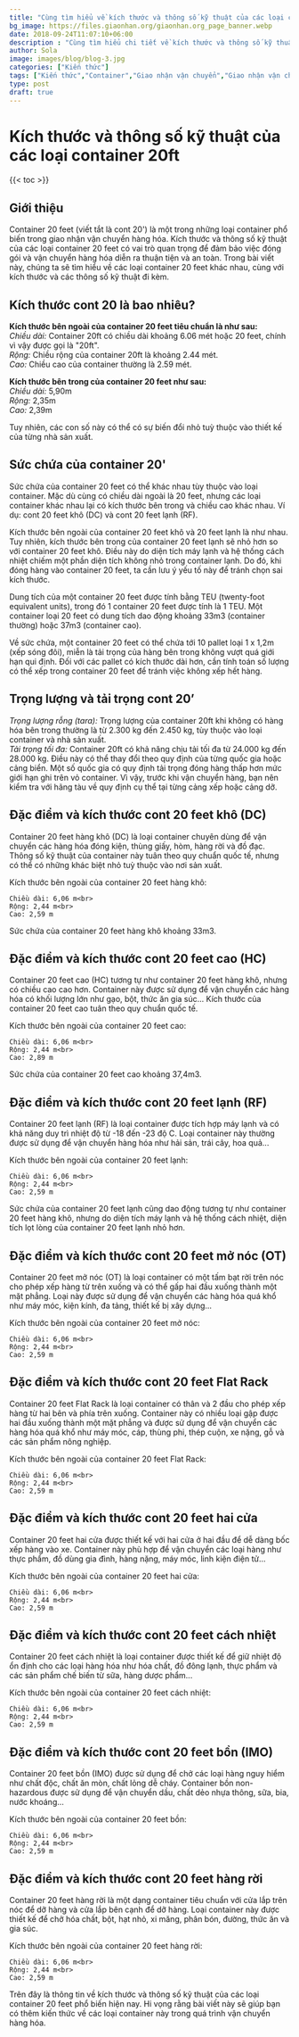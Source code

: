 ```yaml
---
title: "Cùng tìm hiểu về kích thước và thông số kỹ thuật của các loại container 20ft (Mới cập nhật)"
bg_image: https://files.giaonhan.org/giaonhan.org_page_banner.webp
date: 2018-09-24T11:07:10+06:00
description : "Cùng tìm hiểu chi tiết về kích thước và thông số kỹ thuật của các loại container 20ft để chọn loại container phù hợp theo nhu cầu"
author: Sola
image: images/blog/blog-3.jpg
categories: ["Kiến thức"]
tags: ["Kiến thức","Container","Giao nhận vận chuyển","Giao nhận vận chuyển đường biển","Giao nhận vận chuyển đường bộ","Giao nhận vận chuyển đường sắt"]
type: post
draft: true
---
```


# Kích thước và thông số kỹ thuật của các loại container 20ft

{{< toc >}}

## Giới thiệu

Container 20 feet (viết tắt là cont 20') là một trong những loại container phổ biến trong giao nhận vận chuyển hàng hóa. Kích thước và thông số kỹ thuật của các loại container 20 feet có vai trò quan trọng để đảm bảo việc đóng gói và vận chuyển hàng hóa diễn ra thuận tiện và an toàn. Trong bài viết này, chúng ta sẽ tìm hiểu về các loại container 20 feet khác nhau, cùng với kích thước và các thông số kỹ thuật đi kèm.

## Kích thước cont 20 là bao nhiêu?

**Kích thước bên ngoài của container 20 feet tiêu chuẩn là như sau:** <br>
*Chiều dài:* Container 20ft có chiều dài khoảng 6.06 mét hoặc 20 feet, chính vì vậy được gọi là "20ft".<br>
*Rộng:* Chiều rộng của container 20ft là khoảng 2.44 mét.<br>
*Cao:* Chiều cao của container thường là 2.59 mét.

**Kích thước bên trong của container 20 feet như sau:** <br>
*Chiều dài:* 5,90m<br>
*Rộng:* 2,35m<br>
*Cao:* 2,39m

Tuy nhiên, các con số này có thể có sự biến đổi nhỏ tuỳ thuộc vào thiết kế của từng nhà sản xuất.

## Sức chứa của container 20'

Sức chứa của container 20 feet có thể khác nhau tùy thuộc vào loại container. Mặc dù cùng có chiều dài ngoài là 20 feet, nhưng các loại container khác nhau lại có kích thước bên trong và chiều cao khác nhau. Ví dụ: cont 20 feet khô (DC) và cont 20 feet lạnh (RF).

Kích thước bên ngoài của container 20 feet khô và 20 feet lạnh là như nhau. Tuy nhiên, kích thước bên trong của container 20 feet lạnh sẽ nhỏ hơn so với container 20 feet khô. Điều này do diện tích máy lạnh và hệ thống cách nhiệt chiếm một phần diện tích không nhỏ trong container lạnh. Do đó, khi đóng hàng vào container 20 feet, ta cần lưu ý yếu tố này để tránh chọn sai kích thước.

Dung tích của một container 20 feet được tính bằng TEU (twenty-foot equivalent units), trong đó 1 container 20 feet được tính là 1 TEU. Một container loại 20 feet có dung tích dao động khoảng 33m3 (container thường) hoặc 37m3 (container cao).

Về sức chứa, một container 20 feet có thể chứa tới 10 pallet loại 1 x 1,2m (xếp sóng đôi), miễn là tải trọng của hàng bên trong không vượt quá giới hạn qui định. Đối với các pallet có kích thước dài hơn, cần tính toán số lượng có thể xếp trong container 20 feet để tránh việc không xếp hết hàng.

## Trọng lượng và tải trọng cont 20’

*Trọng lượng rỗng (tara):* Trọng lượng của container 20ft khi không có hàng hóa bên trong thường là từ 2.300 kg đến 2.450 kg, tùy thuộc vào loại container và nhà sản xuất.<br>
*Tải trọng tối đa:* Container 20ft có khả năng chịu tải tối đa từ 24.000 kg đến 28.000 kg. Điều này có thể thay đổi theo quy định của từng quốc gia hoặc cảng biển. Một số quốc gia có quy định tải trọng đóng hàng thấp hơn mức giới hạn ghi trên vỏ container. Vì vậy, trước khi vận chuyển hàng, bạn nên kiểm tra với hãng tàu về quy định cụ thể tại từng cảng xếp hoặc cảng dỡ.

## Đặc điểm và kích thước cont 20 feet khô (DC)

Container 20 feet hàng khô (DC) là loại container chuyên dùng để vận chuyển các hàng hóa đóng kiện, thùng giấy, hòm, hàng rời và đồ đạc. Thông số kỹ thuật của container này tuân theo quy chuẩn quốc tế, nhưng có thể có những khác biệt nhỏ tuỳ thuộc vào nơi sản xuất.

Kích thước bên ngoài của container 20 feet hàng khô:

    Chiều dài: 6,06 m<br>
    Rộng: 2,44 m<br>
    Cao: 2,59 m

Sức chứa của container 20 feet hàng khô khoảng 33m3.

## Đặc điểm và kích thước cont 20 feet cao (HC)

Container 20 feet cao (HC) tương tự như container 20 feet hàng khô, nhưng có chiều cao cao hơn. Container này được sử dụng để vận chuyển các hàng hóa có khối lượng lớn như gạo, bột, thức ăn gia súc... Kích thước của container 20 feet cao tuân theo quy chuẩn quốc tế.

Kích thước bên ngoài của container 20 feet cao:

    Chiều dài: 6,06 m<br>
    Rộng: 2,44 m<br>
    Cao: 2,89 m

Sức chứa của container 20 feet cao khoảng 37,4m3.

## Đặc điểm và kích thước cont 20 feet lạnh (RF)

Container 20 feet lạnh (RF) là loại container được tích hợp máy lạnh và có khả năng duy trì nhiệt độ từ -18 đến -23 độ C. Loại container này thường được sử dụng để vận chuyển hàng hóa như hải sản, trái cây, hoa quả...

Kích thước bên ngoài của container 20 feet lạnh:

    Chiều dài: 6,06 m<br>
    Rộng: 2,44 m<br>
    Cao: 2,59 m

Sức chứa của container 20 feet lạnh cũng dao động tương tự như container 20 feet hàng khô, nhưng do diện tích máy lạnh và hệ thống cách nhiệt, diện tích lọt lòng của container 20 feet lạnh nhỏ hơn.

## Đặc điểm và kích thước cont 20 feet mở nóc (OT)

Container 20 feet mở nóc (OT) là loại container có một tấm bạt rời trên nóc cho phép xếp hàng từ trên xuống và có thể gấp hai đầu xuống thành một mặt phẳng. Loại này được sử dụng để vận chuyển các hàng hóa quá khổ như máy móc, kiện kính, đa tảng, thiết kế bị xây dựng...

Kích thước bên ngoài của container 20 feet mở nóc:

    Chiều dài: 6,06 m<br>
    Rộng: 2,44 m<br>
    Cao: 2,59 m

## Đặc điểm và kích thước cont 20 feet Flat Rack

Container 20 feet Flat Rack là loại container có thân và 2 đầu cho phép xếp hàng từ hai bên và phía trên xuống. Container này có nhiều loại gập được hai đầu xuống thành một mặt phẳng và được sử dụng để vận chuyển các hàng hóa quá khổ như máy móc, cáp, thùng phi, thép cuộn, xe nặng, gỗ và các sản phẩm nông nghiệp.

Kích thước bên ngoài của container 20 feet Flat Rack:

    Chiều dài: 6,06 m<br>
    Rộng: 2,44 m<br>
    Cao: 2,59 m

## Đặc điểm và kích thước cont 20 feet hai cửa

Container 20 feet hai cửa được thiết kế với hai cửa ở hai đầu để dễ dàng bốc xếp hàng vào xe. Container này phù hợp để vận chuyển các loại hàng như thực phẩm, đồ dùng gia đình, hàng nặng, máy móc, linh kiện điện tử...

Kích thước bên ngoài của container 20 feet hai cửa:

    Chiều dài: 6,06 m<br>
    Rộng: 2,44 m<br>
    Cao: 2,59 m

## Đặc điểm và kích thước cont 20 feet cách nhiệt

Container 20 feet cách nhiệt là loại container được thiết kế để giữ nhiệt độ ổn định cho các loại hàng hóa như hóa chất, đồ đông lạnh, thực phẩm và các sản phẩm chế biến từ sữa, hàng dược phẩm...

Kích thước bên ngoài của container 20 feet cách nhiệt:

    Chiều dài: 6,06 m<br>
    Rộng: 2,44 m<br>
    Cao: 2,59 m

## Đặc điểm và kích thước cont 20 feet bồn (IMO)

Container 20 feet bồn (IMO) được sử dụng để chở các loại hàng nguy hiểm như chất độc, chất ăn mòn, chất lỏng dễ cháy. Container bồn non-hazardous được sử dụng để vận chuyển dầu, chất dẻo nhựa thông, sữa, bia, nước khoáng...

Kích thước bên ngoài của container 20 feet bồn:

    Chiều dài: 6,06 m<br>
    Rộng: 2,44 m<br>
    Cao: 2,59 m

## Đặc điểm và kích thước cont 20 feet hàng rời

Container 20 feet hàng rời là một dạng container tiêu chuẩn với cửa lắp trên nóc để dỡ hàng và cửa lắp bên cạnh để dỡ hàng. Loại container này được thiết kế để chở hóa chất, bột, hạt nhỏ, xi măng, phân bón, đường, thức ăn và gia súc.

Kích thước bên ngoài của container 20 feet hàng rời:

    Chiều dài: 6,06 m<br>
    Rộng: 2,44 m<br>
    Cao: 2,59 m

Trên đây là thông tin về kích thước và thông số kỹ thuật của các loại container 20 feet phổ biến hiện nay. Hi vọng rằng bài viết này sẽ giúp bạn có thêm kiến thức về các loại container này trong quá trình vận chuyển hàng hóa.
